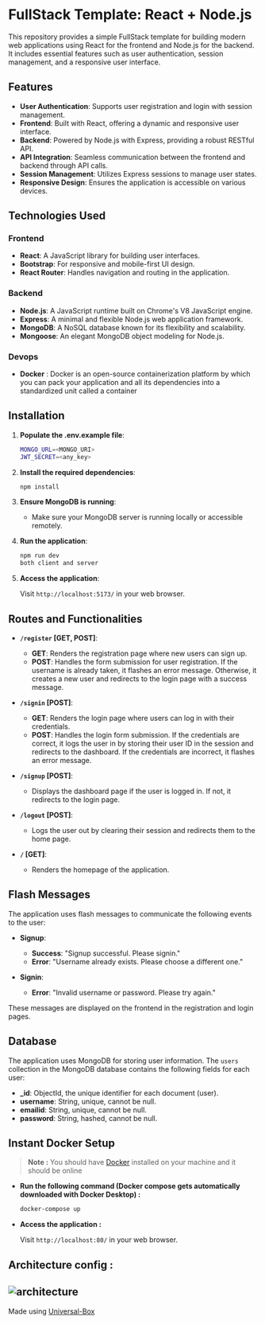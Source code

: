 # FullStack Template: React + Node.js

This repository provides a simple FullStack template for building modern web applications using React for the frontend and Node.js for the backend. It includes essential features such as user authentication, session management, and a responsive user interface.

## Features

- **User Authentication**: Supports user registration and login with session management.
- **Frontend**: Built with React, offering a dynamic and responsive user interface.
- **Backend**: Powered by Node.js with Express, providing a robust RESTful API.
- **API Integration**: Seamless communication between the frontend and backend through API calls.
- **Session Management**: Utilizes Express sessions to manage user states.
- **Responsive Design**: Ensures the application is accessible on various devices.

## Technologies Used

### Frontend

- **React**: A JavaScript library for building user interfaces.
- **Bootstrap**: For responsive and mobile-first UI design.
- **React Router**: Handles navigation and routing in the application.

### Backend

- **Node.js**: A JavaScript runtime built on Chrome's V8 JavaScript engine.
- **Express**: A minimal and flexible Node.js web application framework.
- **MongoDB**: A NoSQL database known for its flexibility and scalability.
- **Mongoose**: An elegant MongoDB object modeling for Node.js.

### Devops

- **Docker** : Docker is an open-source containerization platform by which you can pack your application and all its dependencies into a standardized unit called a container

## Installation
1. **Populate the .env.example file**:

   ```bash
   MONGO_URL=<MONGO_URI>
   JWT_SECRET=<any_key>
   ```

2. **Install the required dependencies**:

   ```bash
   npm install
   ```

3. **Ensure MongoDB is running**:
   - Make sure your MongoDB server is running locally or accessible remotely.

4. **Run the application**:

   ```bash
   npm run dev
   both client and server
   ```

5. **Access the application**:

   Visit `http://localhost:5173/` in your web browser.

## Routes and Functionalities

- **`/register` [GET, POST]**:
  - **GET**: Renders the registration page where new users can sign up.
  - **POST**: Handles the form submission for user registration. If the username is already taken, it flashes an error message. Otherwise, it creates a new user and redirects to the login page with a success message.

- **`/signin` [POST]**:
  - **GET**: Renders the login page where users can log in with their credentials.
  - **POST**: Handles the login form submission. If the credentials are correct, it logs the user in by storing their user ID in the session and redirects to the dashboard. If the credentials are incorrect, it flashes an error message.

- **`/signup` [POST]**:
  - Displays the dashboard page if the user is logged in. If not, it redirects to the login page.

- **`/logout` [POST]**:
  - Logs the user out by clearing their session and redirects them to the home page.

- **`/` [GET]**:
  - Renders the homepage of the application.

## Flash Messages

The application uses flash messages to communicate the following events to the user:

- **Signup**:
  - **Success**: "Signup successful. Please signin."
  - **Error**: "Username already exists. Please choose a different one."
  
- **Signin**:
  - **Error**: "Invalid username or password. Please try again."

These messages are displayed on the frontend in the registration and login pages.

## Database

The application uses MongoDB for storing user information. The `users` collection in the MongoDB database contains the following fields for each user:

- **_id**: ObjectId, the unique identifier for each document (user).
- **username**: String, unique, cannot be null.
- **emailid**: String, unique, cannot be null.
- **password**: String, hashed, cannot be null.


## Instant Docker Setup

> **Note :** You should have [Docker](https://docs.docker.com/get-started/get-docker/) installed on your machine and it should be online

- **Run the following command (Docker compose gets automatically downloaded with Docker Desktop) :**

  ```bash
  docker-compose up
  ```

- **Access the application :**

  Visit `http://localhost:80/` in your web browser.

## Architecture config :

![architecture](https://github.com/user-attachments/assets/1f6de5a6-4bf8-4832-a48d-e129172258a8)
---


Made using [Universal-Box](https://github.com/Abhishek-Mallick/universal-box)
